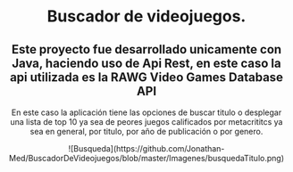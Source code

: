 <h1 style="text-align:center">Buscador de videojuegos.</h1>  
<h2 style="text-align:center">Este proyecto fue desarrollado unicamente con Java, haciendo uso de Api Rest, en este caso la api utilizada es la RAWG Video Games Database API</h2> 
<p style="text-align:center">En este caso la aplicación tiene las opciones de buscar titulo o desplegar una lista de top 10 ya sea de peores juegos calificados por metacrititcs
ya sea en general, por titulo, por año de publicación o por genero.    </p>    
<div style="text-align:center">
![Busqueda](https://github.com/Jonathan-Med/BuscadorDeVideojuegos/blob/master/Imagenes/busquedaTitulo.png)
  
</div>
